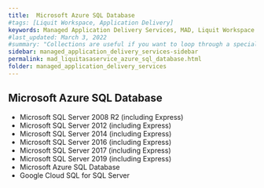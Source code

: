```yaml
---
title:  Microsoft Azure SQL Database
#tags: [Liquit Workspace, Application Delivery]
keywords: Managed Application Delivery Services, MAD, Liquit Workspace
#last_updated: March 3, 2022
#summary: "Collections are useful if you want to loop through a special folder of pages that you make available in a content API. You could also use collections if you have a set of articles that you want to treat differently from the other content, with a different layout or format."
sidebar: managed_application_delivery_services-sidebar
permalink: mad_liquitasaservice_azure_sql_database.html
folder: managed_application_delivery_services
---
```


## Microsoft Azure SQL Database

- Microsoft SQL Server 2008 R2 (including Express)
- Microsoft SQL Server 2012 (including Express)
- Microsoft SQL Server 2014 (including Express)
- Microsoft SQL Server 2016 (including Express)
- Microsoft SQL Server 2017 (including Express)
- Microsoft SQL Server 2019 (including Express)
- Microsoft Azure SQL Database
- Google Cloud SQL for SQL Server
